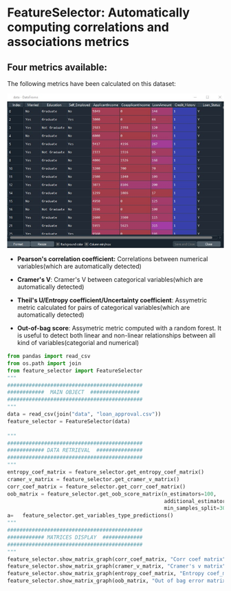 # FeatureSelector: Automatically computing correlations and associations metrics 
## Four metrics available:
  The following metrics have been calculated on this dataset:
  
  ![alt_text](data.jpg) 
  - **Pearson's correlation coefficient:** Correlations between numerical variables(which are automatically detected)
  
  
  - **Cramer's V**: Cramer's V between categorical variables(which are automatically detected)
  
  - **Theil's U/Entropy coefficient/Uncertainty coefficient**: Assymetric metric calculated for pairs of categorical variables(which are automatically detected)
  
  - **Out-of-bag score**: Assymetric metric computed with a random forest. It is useful to detect both linear and non-linear relationships between all kind of variables(categorial and numerical)

```python
from pandas import read_csv
from os.path import join
from feature_selector import FeatureSelector
"""
############################################
############  MAIN OBJECT  ################
############################################
"""
data = read_csv(join("data", "loan_approval.csv")) 
feature_selector = FeatureSelector(data)

"""
############################################
############ DATA RETRIEVAL  ###############
############################################
"""
entropy_coef_matrix = feature_selector.get_entropy_coef_matrix()
cramer_v_matrix = feature_selector.get_cramer_v_matrix()
corr_coef_matrix = feature_selector.get_corr_coef_matrix()
oob_matrix = feature_selector.get_oob_score_matrix(n_estimators=100, 
                                                   additional_estimators=100, 
                                                   min_samples_split=30)
a=   feature_selector.get_variables_type_predictions()
"""
############################################
############ MATRICES DISPLAY  #############
############################################
"""
feature_selector.show_matrix_graph(corr_coef_matrix, "Corr coef matrix")
feature_selector.show_matrix_graph(cramer_v_matrix, "Cramer's v matrix")
feature_selector.show_matrix_graph(entropy_coef_matrix, "Entropy coef_matrix")
feature_selector.show_matrix_graph(oob_matrix, "Out of bag error matrix")
```
